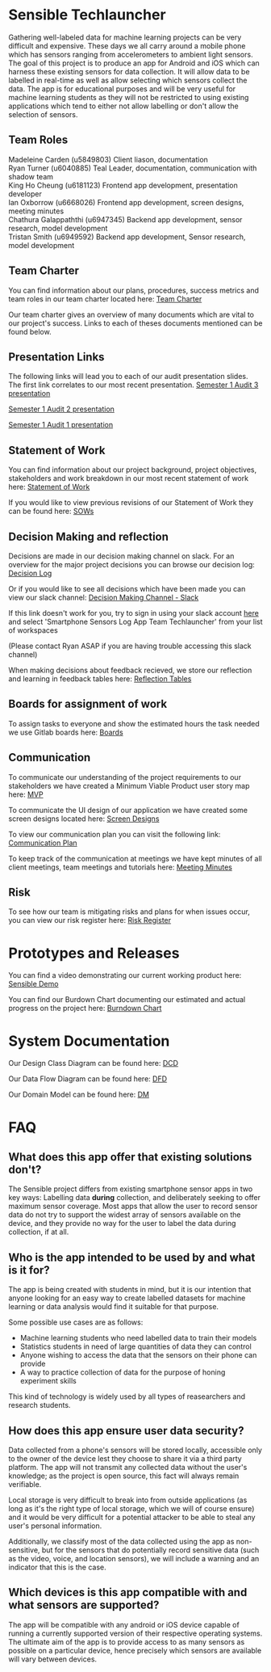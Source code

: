 # Sensible Techlauncher

Gathering well-labeled data for machine learning projects can be very difficult and expensive. These days we all carry around a mobile phone which has sensors ranging from accelerometers to ambient light sensors. The goal of this project is to produce an app for Android and iOS which can harness these existing sensors for data collection. It will allow data to be labelled in real-time as well as allow selecting which sensors collect the data. The app is for educational purposes and will be very useful for machine learning students as they will not be restricted to using existing applications which tend to either not allow labelling or don't allow the selection of sensors.

## Team Roles

Madeleine Carden (u5849803)                 Client liason, documentation  
Ryan Turner (u6040885)                      Teal Leader, documentation, communication with shadow team   
King Ho Cheung (u6181123)                   Frontend app development, presentation developer  
Ian Oxborrow (u6668026)                     Frontend app development, screen designs, meeting minutes  
Chathura Galappaththi (u6947345)            Backend app development, sensor research, model development  
Tristan Smith (u6949592)                    Backend app development, Sensor research, model development   

## Team Charter

You can find information about our plans, procedures, success metrics and team roles in our team charter located here: [Team Charter](Background%20Documentation/Team%20Charter/Team_Charter.pdf)

Our team charter gives an overview of many documents which are vital to our project's success. Links to each of theses documents mentioned can be found below.

## Presentation Links


The following links will lead you to each of our audit presentation slides. The first link correlates to our most recent presentation.
[Semester 1 Audit 3 presentation](link)

[Semester 1 Audit 2 presentation](https://prezi.com/view/ZERGlkC2WHuHI8OIEryB/)

[Semester 1 Audit 1 presentation](https://docs.google.com/presentation/d/1SKUfDGYnsQlZBFPRt6k_PIxHJTU7K_f_hiBQ2SD-vyE/edit)

## Statement of Work

You can find information about our project background, project objectives, stakeholders and work breakdown in our most recent statement of work here: [Statement of Work](Background%20Documentation/Statements%20of%20Work/SENSIBLE_SOW_S1_2021_Revision1.pdf)

If you would like to view previous revisions of our Statement of Work they can be found here: [SOWs](https://gitlab.cecs.anu.edu.au/u6668026/sensible-techlauncher/-/tree/master/Background%20Documentation/Statements%20of%20Work)

## Decision Making and reflection

Decisions are made in our decision making channel on slack. For an overview for the major project decisions you can browse our decision log: [Decision Log](Background%20Documentation/Decision%20log/decision_log.md)

Or if you would like to see all decisions which have been made you can view our slack channel: [Decision Making Channel - Slack](https://app.slack.com/client/T01P49EES2F/C01QUENBY9E/thread/C01QUENBY9E-1615180806.003200?force_cold_boot=1)

If this link doesn't work for you, try to sign in using your slack account [here](https://slack.com/signin#/signin) and select 'Smartphone Sensors Log App Team Techlauncher' from your list of workspaces

(Please contact Ryan ASAP if you are having trouble accessing this slack channel)

When making decisions about feedback recieved, we store our reflection and learning in feedback tables here: [Reflection Tables](https://gitlab.cecs.anu.edu.au/u6668026/sensible-techlauncher/-/tree/master/Background%20Documentation/Reflection)

## Boards for assignment of work

To assign tasks to everyone and show the estimated hours the task needed we use Gitlab boards here: [Boards](https://gitlab.cecs.anu.edu.au/u6668026/sensible-techlauncher/-/boards)

## Communication

To communicate our understanding of the project requirements to our stakeholders we have created a Minimum Viable Product user story map here: [MVP](https://miro.com/app/board/o9J_lMgCf9M=/)

To communicate the UI design of our application we have created some screen designs located here: [Screen Designs](https://gitlab.cecs.anu.edu.au/u6668026/sensible-techlauncher/-/tree/master/Background%20Documentation/Screen%20Designs)

To view our communication plan you can visit the following link: [Communication Plan](Background%20Documentation/Communication%20plan/communication%20plan.pdf)

To keep track of the communication at meetings we have kept minutes of all client meetings, team meetings and tutorials here: [Meeting Minutes](https://gitlab.cecs.anu.edu.au/u6668026/sensible-techlauncher/-/tree/master/Background%20Documentation/Meeting%20Minutes)

## Risk

To see how our team is mitigating risks and plans for when issues occur, you can view our risk register here: [Risk Register](Background%20Documentation/Risk%20register/risk%20register.pdf)

# Prototypes and Releases

You can find a video demonstrating our current working product here: [Sensible Demo](link)

You can find our Burdown Chart documenting our estimated and actual progress on the project here: [Burndown Chart](link)

# System Documentation

Our Design Class Diagram can be found here: [DCD](Background%20Documentation/Design%20Class%20Diagram/Design_Class_Diagram%20v2.pdf)

Our Data Flow Diagram can be found here: [DFD](Background%20Documentation/Data%20Flow%20Diagram/Data%20Flow%20Diagram.pdf)

Our Domain Model can be found here: [DM](Background%20Documentation/Domain%20Model/Domain%20Model.pdf)

# FAQ

## What does this app offer that existing solutions don't?

The Sensible project differs from existing smartphone sensor apps in two key ways: Labelling data
**during** collection, and deliberately seeking to offer maximum sensor coverage. Most apps that allow
the user to record sensor data do not try to support the widest array of sensors available on the device, and they provide no way for the user to label the data during collection, if at all.

## Who is the app intended to be used by and what is it for?

The app is being created with students in mind, but it is our intention that anyone looking for an easy way to create labelled datasets for machine learning or data analysis would find it suitable for that purpose.

Some possible use cases are as follows:
 - Machine learning students who need labelled data to train their models
 - Statistics students in need of large quantities of data they can control
 - Anyone wishing to access the data that the sensors on their phone can provide
 - A way to practice collection of data for the purpose of honing experiment skills  

This kind of technology is widely used by all types of reasearchers and research students.

## How does this app ensure user data security?

Data collected from a phone's sensors will be stored locally, accessible only to the owner of the device lest they choose to share it via a third party platform. The app will not transmit any collected data without the user's knowledge; as the project is open source, this fact will always
remain verifiable.

Local storage is very difficult to break into from outside applications (as long as it's the right type of local storage, which we will of course ensure) and it would be very difficult for a potential attacker to be able to steal any user's personal information.

Additionally, we classify most of the data collected using the app as non-sensitive, but for the sensors that do potentially record sensitive data (such as the video, voice, and location sensors), we will include a warning and an indicator that this is the case.

## Which devices is this app compatible with and what sensors are supported?

The app will be compatible with any android or iOS device capable of running a currently supported version of their respective operating systems. The ultimate aim of the app is to provide access to as many sensors as possible on a particular device, hence precisely which sensors are available will vary between devices.

